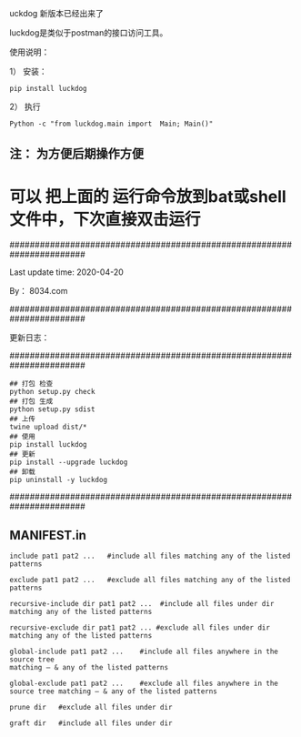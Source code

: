 uckdog  新版本已经出来了

luckdog是类似于postman的接口访问工具。


使用说明：

1） 安装：

    pip install luckdog

2） 执行

    Python -c "from luckdog.main import  Main; Main()" 

## 注： 为方便后期操作方便 

# 可以 把上面的 运行命令放到bat或shell文件中，下次直接双击运行 

#######################################################################

Last update time: 2020-04-20 

By： 8034.com

#######################################################################

更新日志：


#######################################################################

    ## 打包 检查
    python setup.py check 
    ## 打包 生成
    python setup.py sdist
    ## 上传
    twine upload dist/*
    ## 使用
    pip install luckdog 
    ## 更新
    pip install --upgrade luckdog
    ## 卸载
    pip uninstall -y luckdog 
#######################################################################

## MANIFEST.in 

    include pat1 pat2 ...   #include all files matching any of the listed patterns

    exclude pat1 pat2 ...   #exclude all files matching any of the listed patterns

    recursive-include dir pat1 pat2 ...  #include all files under dir matching any of the listed patterns

    recursive-exclude dir pat1 pat2 ... #exclude all files under dir matching any of the listed patterns

    global-include pat1 pat2 ...    #include all files anywhere in the source tree 
    matching — & any of the listed patterns

    global-exclude pat1 pat2 ...    #exclude all files anywhere in the source tree matching — & any of the listed patterns

    prune dir   #exclude all files under dir

    graft dir   #include all files under dir
